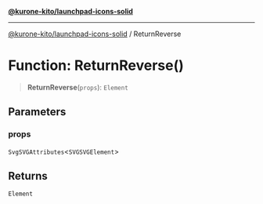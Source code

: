 [**@kurone-kito/launchpad-icons-solid**](../README.md)

***

[@kurone-kito/launchpad-icons-solid](../globals.md) / ReturnReverse

# Function: ReturnReverse()

> **ReturnReverse**(`props`): `Element`

## Parameters

### props

`SvgSVGAttributes`\<`SVGSVGElement`\>

## Returns

`Element`
